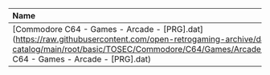 |Name|Size|
|:---|---:|
|[Commodore C64 - Games - Arcade - [PRG].dat](https://raw.githubusercontent.com/open-retrogaming-archive/dat-catalog/main/root/basic/TOSEC/Commodore/C64/Games/Arcade/[PRG]/Commodore C64 - Games - Arcade - [PRG].dat)|2373107|
